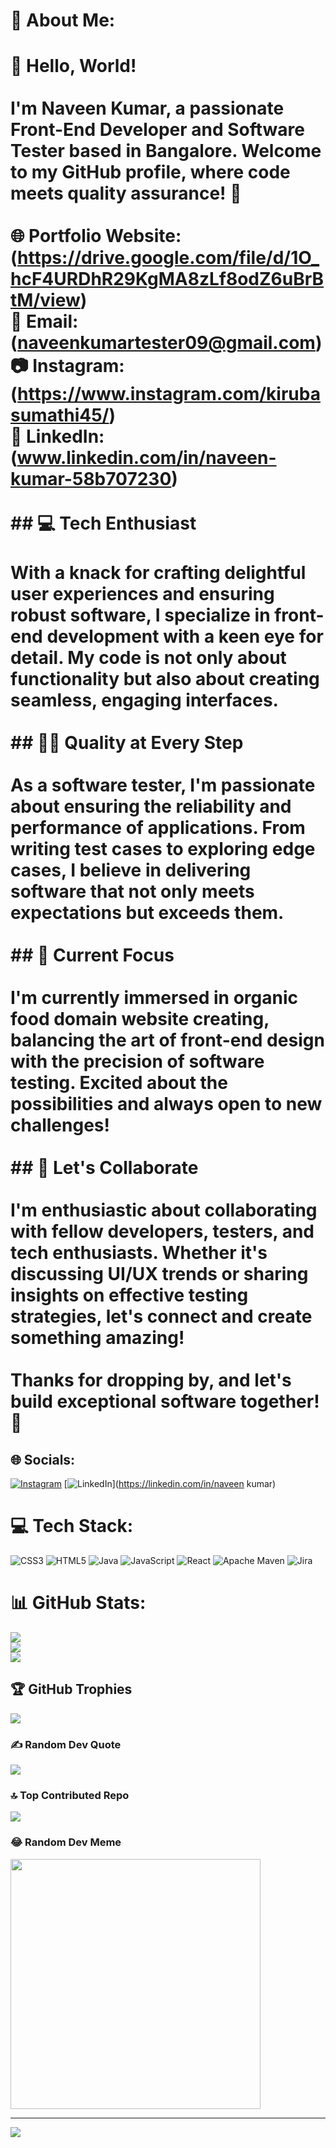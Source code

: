 # 💫 About Me:
# 👋 Hello, World!<br><br>I'm Naveen Kumar, a passionate Front-End Developer and Software Tester based in Bangalore. Welcome to my GitHub profile, where code meets quality assurance! 🚀<br><br>🌐 **Portfolio Website:** (https://drive.google.com/file/d/1O_hcF4URDhR29KgMA8zLf8odZ6uBrBtM/view)  <br>📧 **Email:** (naveenkumartester09@gmail.com)  <br>📷 **Instagram:**(https://www.instagram.com/kirubasumathi45/)  <br>🔗 **LinkedIn:** (www.linkedin.com/in/naveen-kumar-58b707230)<br><br>## 💻 Tech Enthusiast<br><br>With a knack for crafting delightful user experiences and ensuring robust software, I specialize in front-end development with a keen eye for detail. My code is not only about functionality but also about creating seamless, engaging interfaces.<br><br>## 🕵️‍♂️ Quality at Every Step<br><br>As a software tester, I'm passionate about ensuring the reliability and performance of applications. From writing test cases to exploring edge cases, I believe in delivering software that not only meets expectations but exceeds them.<br><br>## 🚀 Current Focus<br><br>I'm currently immersed in organic food domain website creating, balancing the art of front-end design with the precision of software testing. Excited about the possibilities and always open to new challenges!<br><br>## 🤝 Let's Collaborate<br><br>I'm enthusiastic about collaborating with fellow developers, testers, and tech enthusiasts. Whether it's discussing UI/UX trends or sharing insights on effective testing strategies, let's connect and create something amazing!<br><br>Thanks for dropping by, and let's build exceptional software together! 🌟<br>


## 🌐 Socials:
[![Instagram](https://img.shields.io/badge/Instagram-%23E4405F.svg?logo=Instagram&logoColor=white)](https://instagram.com/kirubasumathi45) [![LinkedIn](https://img.shields.io/badge/LinkedIn-%230077B5.svg?logo=linkedin&logoColor=white)](https://linkedin.com/in/naveen kumar) 

# 💻 Tech Stack:
![CSS3](https://img.shields.io/badge/css3-%231572B6.svg?style=for-the-badge&logo=css3&logoColor=white) ![HTML5](https://img.shields.io/badge/html5-%23E34F26.svg?style=for-the-badge&logo=html5&logoColor=white) ![Java](https://img.shields.io/badge/java-%23ED8B00.svg?style=for-the-badge&logo=openjdk&logoColor=white) ![JavaScript](https://img.shields.io/badge/javascript-%23323330.svg?style=for-the-badge&logo=javascript&logoColor=%23F7DF1E) ![React](https://img.shields.io/badge/react-%2320232a.svg?style=for-the-badge&logo=react&logoColor=%2361DAFB) ![Apache Maven](https://img.shields.io/badge/Apache%20Maven-C71A36?style=for-the-badge&logo=Apache%20Maven&logoColor=white) ![Jira](https://img.shields.io/badge/jira-%230A0FFF.svg?style=for-the-badge&logo=jira&logoColor=white)
# 📊 GitHub Stats:
![](https://github-readme-stats.vercel.app/api?username=NaveenNSSKM&theme=dark&hide_border=false&include_all_commits=false&count_private=false)<br/>
![](https://github-readme-streak-stats.herokuapp.com/?user=NaveenNSSKM&theme=dark&hide_border=false)<br/>
![](https://github-readme-stats.vercel.app/api/top-langs/?username=NaveenNSSKM&theme=dark&hide_border=false&include_all_commits=false&count_private=false&layout=compact)

## 🏆 GitHub Trophies
![](https://github-profile-trophy.vercel.app/?username=NaveenNSSKM&theme=radical&no-frame=false&no-bg=true&margin-w=4)

### ✍️ Random Dev Quote
![](https://quotes-github-readme.vercel.app/api?type=horizontal&theme=radical)

### 🔝 Top Contributed Repo
![](https://github-contributor-stats.vercel.app/api?username=NaveenNSSKM&limit=5&theme=dark&combine_all_yearly_contributions=true)

### 😂 Random Dev Meme
<img src='https://i.pinimg.com/736x/c4/ec/f6/c4ecf63b9c713d9a07f4cfdd2f8ee704.jpg' style="height: 400px;"/>

---
[![](https://visitcount.itsvg.in/api?id=NaveenNSSKM&icon=0&color=0)](https://visitcount.itsvg.in)

<!-- Proudly created with GPRM ( https://gprm.itsvg.in ) -->

